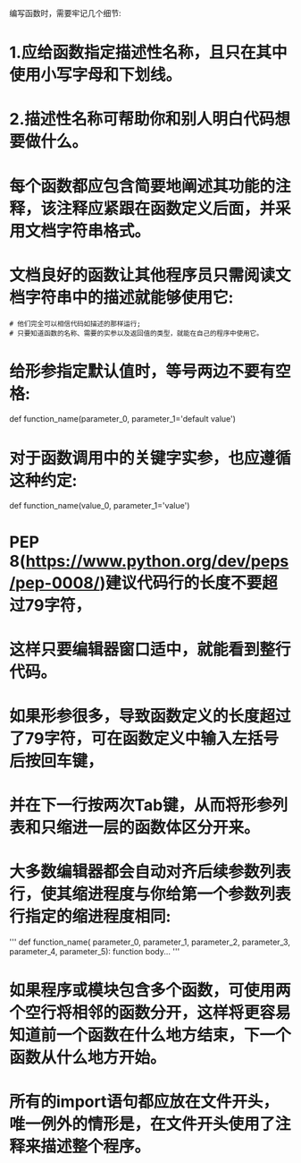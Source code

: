 
<!-- 函数编写指南 -->
编写函数时，需要牢记几个细节:
# 1.应给函数指定描述性名称，且只在其中使用小写字母和下划线。
# 2.描述性名称可帮助你和别人明白代码想要做什么。

<!-- 给模块命名时也应遵循上述约定。 -->
# 每个函数都应包含简要地阐述其功能的注释，该注释应紧跟在函数定义后面，并采用文档字符串格式。
# 文档良好的函数让其他程序员只需阅读文档字符串中的描述就能够使用它:
    # 他们完全可以相信代码如描述的那样运行;
    # 只要知道函数的名称、需要的实参以及返回值的类型，就能在自己的程序中使用它。

# 给形参指定默认值时，等号两边不要有空格:
  def function_name(parameter_0, parameter_1='default value')

# 对于函数调用中的关键字实参，也应遵循这种约定:
  def function_name(value_0, parameter_1='value')

# PEP 8(https://www.python.org/dev/peps/pep-0008/)建议代码行的长度不要超过79字符，
# 这样只要编辑器窗口适中，就能看到整行代码。
# 如果形参很多，导致函数定义的长度超过了79字符，可在函数定义中输入左括号后按回车键，
# 并在下一行按两次Tab键，从而将形参列表和只缩进一层的函数体区分开来。
# 大多数编辑器都会自动对齐后续参数列表行，使其缩进程度与你给第一个参数列表行指定的缩进程度相同:
'''
def function_name(
    parameter_0, parameter_1, parameter_2,
    parameter_3, parameter_4, parameter_5):
  function body...
'''

# 如果程序或模块包含多个函数，可使用两个空行将相邻的函数分开，这样将更容易知道前一个函数在什么地方结束，下一个函数从什么地方开始。
# 所有的import语句都应放在文件开头，唯一例外的情形是，在文件开头使用了注释来描述整个程序。